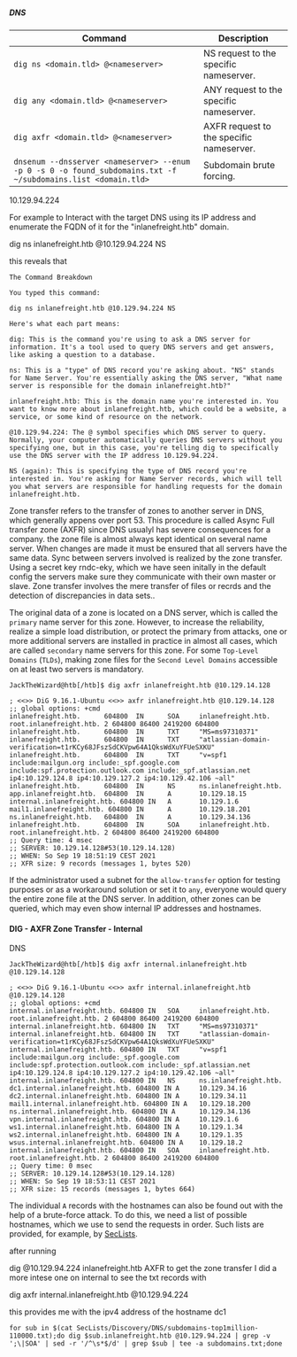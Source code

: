 
##### DNS

|**Command**|**Description**|
|---|---|
|`dig ns <domain.tld> @<nameserver>`|NS request to the specific nameserver.|
|`dig any <domain.tld> @<nameserver>`|ANY request to the specific nameserver.|
|`dig axfr <domain.tld> @<nameserver>`|AXFR request to the specific nameserver.|
|`dnsenum --dnsserver <nameserver> --enum -p 0 -s 0 -o found_subdomains.txt -f ~/subdomains.list <domain.tld>`|Subdomain brute forcing.|

10.129.94.224


For example to 
Interact with the target DNS using its IP address and enumerate the FQDN of it for the "inlanefreight.htb" domain.

dig ns inlanefreight.htb @10.129.94.224 NS

this reveals that 

```
The Command Breakdown

You typed this command:

dig ns inlanefreight.htb @10.129.94.224 NS

Here's what each part means:

dig: This is the command you're using to ask a DNS server for information. It's a tool used to query DNS servers and get answers, like asking a question to a database.

ns: This is a "type" of DNS record you're asking about. "NS" stands for Name Server. You're essentially asking the DNS server, "What name server is responsible for the domain inlanefreight.htb?"

inlanefreight.htb: This is the domain name you're interested in. You want to know more about inlanefreight.htb, which could be a website, a service, or some kind of resource on the network.

@10.129.94.224: The @ symbol specifies which DNS server to query. Normally, your computer automatically queries DNS servers without you specifying one, but in this case, you're telling dig to specifically use the DNS server with the IP address 10.129.94.224.

NS (again): This is specifying the type of DNS record you're interested in. You're asking for Name Server records, which will tell you what servers are responsible for handling requests for the domain inlanefreight.htb.
```

Zone transfer refers to the transfer of zones to another server in DNS, which generally appens over port 53. This procedure is called Async Full transfer zone (AXFR) since DNS usualyl has severe consequences for a company. the zone file is almost always kept identical on several name server. When changes are made it must be ensured that all servers have the same data. Sync between servers involved is realized by the zone transfer. Using a secret key rndc-eky, which we have seen initally in the default config the servers make sure they communicate with their own master or slave. Zone transfer involves the mere transfer of files or recrds and the detection of discrepancies in data sets..


The original data of a zone is located on a DNS server, which is called the `primary` name server for this zone. However, to increase the reliability, realize a simple load distribution, or protect the primary from attacks, one or more additional servers are installed in practice in almost all cases, which are called `secondary` name servers for this zone. For some `Top-Level Domains` (`TLDs`), making zone files for the `Second Level Domains` accessible on at least two servers is mandatory.

```shell-session
JackTheWizard@htb[/htb]$ dig axfr inlanefreight.htb @10.129.14.128

; <<>> DiG 9.16.1-Ubuntu <<>> axfr inlanefreight.htb @10.129.14.128
;; global options: +cmd
inlanefreight.htb.      604800  IN      SOA     inlanefreight.htb. root.inlanefreight.htb. 2 604800 86400 2419200 604800
inlanefreight.htb.      604800  IN      TXT     "MS=ms97310371"
inlanefreight.htb.      604800  IN      TXT     "atlassian-domain-verification=t1rKCy68JFszSdCKVpw64A1QksWdXuYFUeSXKU"
inlanefreight.htb.      604800  IN      TXT     "v=spf1 include:mailgun.org include:_spf.google.com include:spf.protection.outlook.com include:_spf.atlassian.net ip4:10.129.124.8 ip4:10.129.127.2 ip4:10.129.42.106 ~all"
inlanefreight.htb.      604800  IN      NS      ns.inlanefreight.htb.
app.inlanefreight.htb.  604800  IN      A       10.129.18.15
internal.inlanefreight.htb. 604800 IN   A       10.129.1.6
mail1.inlanefreight.htb. 604800 IN      A       10.129.18.201
ns.inlanefreight.htb.   604800  IN      A       10.129.34.136
inlanefreight.htb.      604800  IN      SOA     inlanefreight.htb. root.inlanefreight.htb. 2 604800 86400 2419200 604800
;; Query time: 4 msec
;; SERVER: 10.129.14.128#53(10.129.14.128)
;; WHEN: So Sep 19 18:51:19 CEST 2021
;; XFR size: 9 records (messages 1, bytes 520)
```

If the administrator used a subnet for the `allow-transfer` option for testing purposes or as a workaround solution or set it to `any`, everyone would query the entire zone file at the DNS server. In addition, other zones can be queried, which may even show internal IP addresses and hostnames.


#### DIG - AXFR Zone Transfer - Internal

DNS

```shell-session
JackTheWizard@htb[/htb]$ dig axfr internal.inlanefreight.htb @10.129.14.128

; <<>> DiG 9.16.1-Ubuntu <<>> axfr internal.inlanefreight.htb @10.129.14.128
;; global options: +cmd
internal.inlanefreight.htb. 604800 IN   SOA     inlanefreight.htb. root.inlanefreight.htb. 2 604800 86400 2419200 604800
internal.inlanefreight.htb. 604800 IN   TXT     "MS=ms97310371"
internal.inlanefreight.htb. 604800 IN   TXT     "atlassian-domain-verification=t1rKCy68JFszSdCKVpw64A1QksWdXuYFUeSXKU"
internal.inlanefreight.htb. 604800 IN   TXT     "v=spf1 include:mailgun.org include:_spf.google.com include:spf.protection.outlook.com include:_spf.atlassian.net ip4:10.129.124.8 ip4:10.129.127.2 ip4:10.129.42.106 ~all"
internal.inlanefreight.htb. 604800 IN   NS      ns.inlanefreight.htb.
dc1.internal.inlanefreight.htb. 604800 IN A     10.129.34.16
dc2.internal.inlanefreight.htb. 604800 IN A     10.129.34.11
mail1.internal.inlanefreight.htb. 604800 IN A   10.129.18.200
ns.internal.inlanefreight.htb. 604800 IN A      10.129.34.136
vpn.internal.inlanefreight.htb. 604800 IN A     10.129.1.6
ws1.internal.inlanefreight.htb. 604800 IN A     10.129.1.34
ws2.internal.inlanefreight.htb. 604800 IN A     10.129.1.35
wsus.internal.inlanefreight.htb. 604800 IN A    10.129.18.2
internal.inlanefreight.htb. 604800 IN   SOA     inlanefreight.htb. root.inlanefreight.htb. 2 604800 86400 2419200 604800
;; Query time: 0 msec
;; SERVER: 10.129.14.128#53(10.129.14.128)
;; WHEN: So Sep 19 18:53:11 CEST 2021
;; XFR size: 15 records (messages 1, bytes 664)
```

The individual `A` records with the hostnames can also be found out with the help of a brute-force attack. To do this, we need a list of possible hostnames, which we use to send the requests in order. Such lists are provided, for example, by [SecLists](https://github.com/danielmiessler/SecLists/blob/master/Discovery/DNS/subdomains-top1million-5000.txt).



after running 

 dig @10.129.94.224 inlanefreight.htb AXFR to get the zone transfer I did a more intese one on internal to see the txt records with
 
dig axfr internal.inlanefreight.htb @10.129.94.224

this provides me with the ipv4 address of the hostname dc1



```shell-session
for sub in $(cat SecLists/Discovery/DNS/subdomains-top1million-110000.txt);do dig $sub.inlanefreight.htb @10.129.94.224 | grep -v ';\|SOA' | sed -r '/^\s*$/d' | grep $sub | tee -a subdomains.txt;done
```





